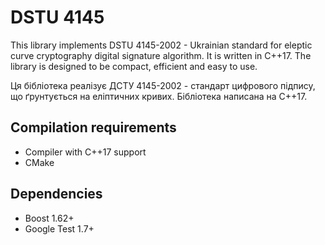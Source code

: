 # DSTU 4145

This library implements DSTU 4145-2002 - Ukrainian standard for
eleptic curve cryptography digital signature algorithm. It is
written in C++17. The library is designed to be compact, efficient
and easy to use.

Ця бібліотека реалізує ДСТУ 4145-2002 - стандарт цифрового підпису,
що ґрунтується на еліптичних кривих. Бібліотека написана на C++17.

## Compilation requirements
* Compiler with C++17 support
* CMake

## Dependencies
* Boost 1.62+
* Google Test 1.7+
